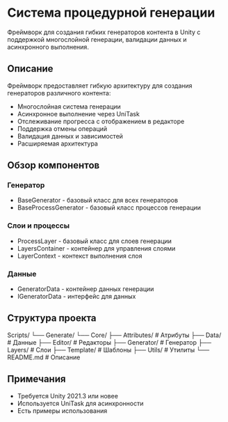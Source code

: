 # Система процедурной генерации

Фреймворк для создания гибких генераторов контента в Unity с поддержкой многослойной генерации, валидации данных и асинхронного выполнения.

## Описание

Фреймворк предоставляет гибкую архитектуру для создания генераторов различного контента:
- Многослойная система генерации
- Асинхронное выполнение через UniTask
- Отслеживание прогресса с отображением в редакторе
- Поддержка отмены операций
- Валидация данных и зависимостей
- Расширяемая архитектура

## Обзор компонентов

### Генератор
- BaseGenerator - базовый класс для всех генераторов
- BaseProcessGenerator - базовый класс процессов генерации 

### Слои и процессы
- ProcessLayer - базовый класс для слоев генерации
- LayersContainer - контейнер для управления слоями
- LayerContext - контекст выполнения слоя

### Данные
- GeneratorData - контейнер данных генерации
- IGeneratorData - интерфейс для данных

## Структура проекта
Scripts/
    └── Generate/
        └── Core/
            ├── Attributes/   # Атрибуты
            ├── Data/         # Данные
            ├── Editor/       # Редакторы
            ├── Generator/    # Генератор
            ├── Layers/       # Слои
            ├── Template/     # Шаблоны
            ├── Utils/        # Утилиты
            └── README.md     # Описание

## Примечания

- Требуется Unity 2021.3 или новее
- Используется UniTask для асинхронности
- Есть примеры использования